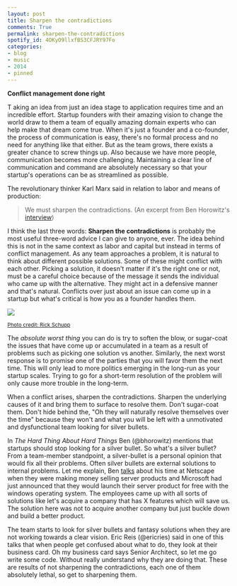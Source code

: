 ```yaml
---
layout: post
title: Sharpen the contradictions
comments: True
permalink: sharpen-the-contradictions
spotify_id: 4OKyO9llxfBS3CFJRY97Fo
categories:
- blog
- music
- 2014
- pinned
---
```


**Conflict management done right**

<span class="firstcharacter">T</span> aking an idea from just an idea stage to application requires time and an incredible effort. Startup founders with their amazing vision to change the world draw to them a team of equally amazing domain experts who can help make that dream come true. When it's just a founder and a co-founder, the process of communication is easy, there's no formal process and no need for anything like that either. But as the team grows, there exists a greater chance to screw things up. Also because we have more people, communication becomes more challenging. Maintaining a clear line of communication and command are absolutely necessary so that your startup's operations can be as streamlined as possible. 

The revolutionary thinker Karl Marx said in relation to labor and means of production:

> We must sharpen the contradictions. (An excerpt from Ben Horowitz's [interview](http://upstart.bizjournals.com/money/loot/2014/03/04/ben-horowitz-gets-advice-from-karl-marx.html))

I think the last three words: **Sharpen the contradictions** is probably the most useful three-word advice I can give to anyone, ever. The idea behind this is not in the same context as labor and capital but instead in terms of conflict management. As any team approaches a problem, it is natural to think about different possible solutions. Some of these might conflict with each other. Picking a solution, it doesn't matter if it's the right one or not, must be a careful choice because of the message it sends the individual who came up with the alternative. They might act in a defensive manner and that's natural. Conflicts over just about an issue can come up in a startup but what's critical is how you as a founder handles them. 

![](/static/axe.jpg)

<small> [Photo credit: Rick Schupp](http://www.devolink.com/2012/10/sharpening-axe.html) </small>

The *absolute worst thing* you can do is try to soften the blow, or sugar-coat the issues that have come up or accumulated in a team as a result of problems such as picking one solution vs another. Similarly, the next worst response is to promise one of the parties that you will favor them the next time. This will only lead to more politics emerging in the long-run as your startup scales. Trying to go for a short-term resolution of the problem will only cause more trouble in the long-term. 

When a conflict arises, sharpen the contradictions. Sharpen the underlying causes of it and bring them to surface to resolve them. Don't sugar-coat them. Don't hide behind the, "Oh they will naturally resolve themselves over the time" because they won't and what you will be left with a unmotivated and dysfunctional team looking for silver bullets.

In *The Hard Thing About Hard Things* Ben (@bhorowitz) mentions that startups should stop looking for a silver bullet. So what's a silver bullet? From a team-member standpoint, a silver-bullet is a personal opinion that would fix all their problems. Often silver bullets are external solutions to internal problems. Let me explain, Ben [talks](http://www.bhorowitz.com/lead_bullets) about his time at Netscape when they were making money selling server products and  Microsoft had just announced that they would launch their server product for free with the windows operating system. The employees came up with all sorts of solutions like let's acquire a company that has X features which will save us. The solution here was not to acquire another company but just buckle down and build a better product. 

The team starts to look for silver bullets and fantasy solutions when they are not working towards a clear vision. Eric Reis (@ericries) said in one of this talks that when people get confused about what to do, they look at their business card. Oh my business card says Senior Architect, so let me go write some code. Without really understand why they are doing that. These are results of not sharpening the contradictions, each one of them absolutely lethal, so get to sharpening them. 